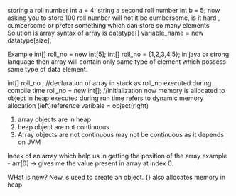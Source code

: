 storing a roll number 
int a = 4;
string a second roll number 
int b = 5;
now asking you to store 100 roll number
will not it be cumbersome, is it hard , cumbersome 
or prefer something which can store so many elements
Solution is array
syntax of array is 
datatype[] variable_name = new datatype[size];

Example 
int[] roll_no = new int[5];
int[] roll_no = {1,2,3,4,5};
in java or strong language then array will contain only same type of element
which possess same type of data element.

int[] roll_no ; //declaration of array in stack as roll_no executed during compile time
roll_no                  =  new int[]; //initialization now memory is allocated to object in heap executed during run time refers to dynamic memory allocation
(left)reference varibale = object(right)

1) array objects are in heap
2) heap object are not continuous
3) Array objects are not continuous
may not be continuous as it depends on JVM


Index of an array which help us in getting the position of the array
example - arr[0] -> gives me the value present in array at index 0.

WHat is new?
New is used to create an object. 
{} also allocates memory in heap
